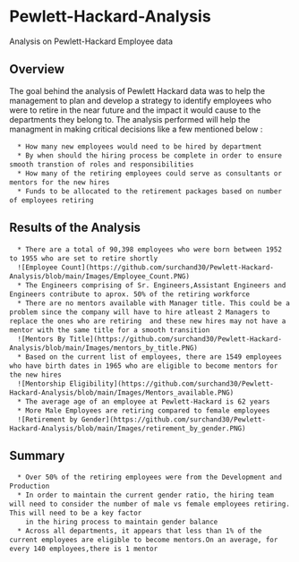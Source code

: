 # Pewlett-Hackard-Analysis
Analysis on Pewlett-Hackard Employee data

## Overview

The goal behind the analysis of Pewlett Hackard data was to help the management to plan and develop a strategy to identify employees who were to retire in the near future and the impact it would cause to the departments they belong to. The analysis performed will help the managment in making critical decisions like a few mentioned below :

      * How many new employees would need to be hired by department
      * By when should the hiring process be complete in order to ensure smooth transtion of roles and responsibilities
      * How many of the retiring employees could serve as consultants or mentors for the new hires
      * Funds to be allocated to the retirement packages based on number of employees retiring
            
## Results of the Analysis

      * There are a total of 90,398 employees who were born between 1952 to 1955 who are set to retire shortly 
      ![Employee Count](https://github.com/surchand30/Pewlett-Hackard-Analysis/blob/main/Images/Employee_Count.PNG)
      * The Engineers comprising of Sr. Engineers,Assistant Engineers and Engineers contribute to aprox. 50% of the retiring workforce
      * There are no mentors available with Manager title. This could be a problem since the company will have to hire atleast 2 Managers to replace the ones who are retiring  and these new hires may not have a mentor with the same title for a smooth transition
      ![Mentors By Title](https://github.com/surchand30/Pewlett-Hackard-Analysis/blob/main/Images/mentors_by_title.PNG)    
      * Based on the current list of employees, there are 1549 employees who have birth dates in 1965 who are eligible to become mentors for the new hires
      ![Mentorship Eligibility](https://github.com/surchand30/Pewlett-Hackard-Analysis/blob/main/Images/Mentors_available.PNG)
      * The average age of an employee at Pewlett-Hackard is 62 years
      * More Male Employees are retiring compared to female employees
      ![Retirement by Gender](https://github.com/surchand30/Pewlett-Hackard-Analysis/blob/main/Images/retirement_by_gender.PNG)
      
## Summary

      * Over 50% of the retiring employees were from the Development and Production 
      * In order to maintain the current gender ratio, the hiring team will need to consider the number of male vs female employees retiring. This will need to be a key factor 
        in the hiring process to maintain gender balance
      * Across all departments, it appears that less than 1% of the current employees are eligible to become mentors.On an average, for every 140 employees,there is 1 mentor 
      


    
